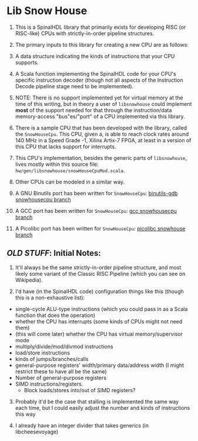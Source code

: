 # Lib Snow House

1. This is a SpinalHDL library that primarily exists for developing
RISC (or RISC-like) CPUs with strictly-in-order pipeline structures.
1. The primary inputs to this library for creating a new CPU are as
follows:
  1. A data structure indicating the kinds of instructions that your CPU
  supports.
  1. A Scala function implementing the SpinalHDL code for your CPU's
  specific instruction decoder (though not all aspects of the Instruction
  Decode pipeline stage need to be implemented).
1. NOTE: There is no support implemented yet for virtual memory at the time
of this writing, but in theory a user of `libsnowhouse` could implement
**most** of the support needed for that through the instruction/data
memory-access "bus"es/"port" of a CPU implemented via this library.

1. There is a sample CPU that has been developed with the library, called
the `SnowHouseCpu`. This CPU, given a, is able to reach clock rates
around 140 MHz in a Speed Grade -1, Xilinx Artix-7 FPGA, at least in a
version of this CPU that lacks support for interrupts.
  1. This CPU's implementation, besides the generic parts of
  `libsnowhouse`, lives mostly within this source file:
  `hw/gen/libsnowhouse/snowHouseCpuMod.scala`.
  1. Other CPUs can be modeled in a similar way.
  1. A GNU Binutils port has been written for `SnowHouseCpu`:
  [binutils-gdb snowhousecpu branch](https://github.com/fl4shk/binutils-gdb/tree/snowhousecpu)
  1. A GCC port has been written for `SnowHouseCpu`:
  [gcc snowhousecpu branch](https://github.com/fl4shk/gcc/tree/snowhousecpu)
  1. A Picolibc port has been written for `SnowHouseCpu`:
  [picolibc snowhouse branch](https://github.com/fl4shk/picolibc/tree/snowhousecpu)

## *OLD STUFF*: Initial Notes:

1. It'll always be the same strictly-in-order pipeline structure, and most
likely some variant of the Classic RISC Pipeline (which you can see on
Wikipedia).

1. I'd have (in the SpinalHDL code) configuration things like this (though
  this is a non-exhaustive list):
  * single-cycle ALU-type instructions (which you could pass in as a Scala
    function that does the operation)
  * whether the CPU has interrupts (some kinds of CPUs might not need them)
  * (this will come later) whether the CPU has virtual memory/supervisor
    mode
  * multiply/divide/mod/divmod instructions
  * load/store instructions
  * kinds of jumps/branches/calls
  * general-purpose registers' width/primary data/address width (I might
    restrict these to have all be the same)
  * Number of general-purpose registers
  * SIMD instructions/registers.
    * Block loads/stores into/out of SIMD registers?

3. Probably it'd be the case that stalling is implemented the same way each
  time, but I could easily adjust the number and kinds of instructions this
  way

3. I already have an integer divider that takes generics (in
  libcheesevoyage)
